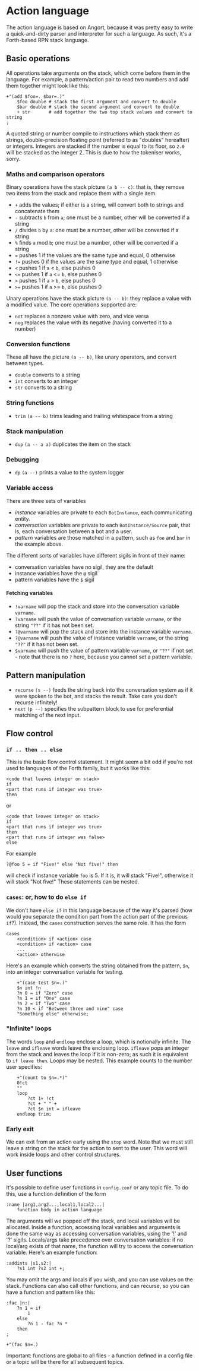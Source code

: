 # Action language
The action language is based on Angort, because it was pretty easy to write
a quick-and-dirty parser and interpreter for such a language. As such, it's
a Forth-based RPN stack language.

## Basic operations
All operations take arguments on the stack, which come before them in the language.
For example, a pattern/action pair to read two numbers and add them together might look like this:

```
+"(add $foo=. $bar=.)"
    $foo double # stack the first argument and convert to double
    $bar double # stack the second argument and convert to double
    + str       # add together the two top stack values and convert to string
;
```
A quoted string or number compile to instructions which stack them as strings, double-precision
floating point (referred to as "doubles" hereafter) or integers.
Integers are stacked if the number is equal to its floor, so `2.0` will be stacked as the
integer 2. This is due to how the tokeniser works, sorry.

### Maths and comparison operators
Binary operations have the stack picture `(a b -- c)`: that is, they remove two items
from the stack and replace them with a single item.
- `+` adds the values; if either is a string, will convert both to strings and concatenate them
- `-` subtracts `b` from `a`; one must be a number, other will be converted if a string
- `/` divides `b` by `a`: one must be a number, other will be converted if a string
- `%` finds `a` mod `b`; one must be a number, other will be converted if a string
- `=` pushes 1 if the values are the same type and equal, 0 otherwise
- `!=` pushes 0 if the values are the same type and equal, 1 otherwise
- `<` pushes 1 if `a` < `b`, else pushes 0
- `<=` pushes 1 if `a` <= `b`, else pushes 0
- `>` pushes 1 if `a` > `b`, else pushes 0
- `>=` pushes 1 if `a` >= `b`, else pushes 0

Unary operations have the stack picture `(a -- b)`: they replace a value with a modified value.
The core operations supported are:
- `not` replaces a nonzero value with zero, and vice versa
- `neg` replaces the value with its negative (having converted it to a number)

### Conversion functions
These all have the picture `(a -- b)`, like unary operators, and convert between types.
- `double` converts to a string
- `int` converts to an integer
- `str` converts to a string

### String functions
- `trim` `(a -- b)` trims leading and trailing whitespace from a string

### Stack manipulation
- `dup` `(a -- a a)` duplicates the item on the stack

### Debugging
- `dp` `(a --)` prints a value to the system logger

### Variable access
There are three sets of variables
- *instance* variables are private to each `BotInstance`, each communicating entity.
- *conversation* variables are private to each `BotInstance/Source` pair, that is,
each conversation between a bot and a user.
- *pattern* variables are those matched in a pattern, such as `foo` and `bar` in the example
above.

The different sorts of variables have different sigils in front of their name:
- conversation variables have no sigil, they are the default
- instance variables have the `@` sigil
- pattern variables have the `$` sigil

#### Fetching variables
- `!varname` will pop the stack and store into the conversation variable `varname`. 
- `?varname` will push the value of conversation variable `varname`, or the string `"??"` if 
it has not been set.
- `?@varname` will pop the stack and store into the instance  variable `varname`. 
- `?@varname` will push the value of instance variable `varname`, or the string `"??"` if 
it has not been set.
- `$varname` will push the value of pattern variable `varname`, or `"??"` if not set - note
that there is no `?` here, because you cannot set a pattern variable.

## Pattern manipulation
- `recurse` `(s --)` feeds the string back into the conversation system as if it were
spoken to the bot, and stacks the result. Take care you don't recurse infinitely!
- `next` `(p --)` specifies the subpattern block to use for preferential matching of the next input.

## Flow control

### `if .. then .. else`
This is the basic flow control statement. It might seem a bit odd if you're not used to
languages of the Forth family, but it works like this:
```
<code that leaves integer on stack>
if
<part that runs if integer was true>
then
```
or
```
<code that leaves integer on stack>
if
<part that runs if integer was true>
then
<part that runs if integer was false>
else
```
For example
```
?@foo 5 = if "Five!" else "Not five!" then
```
will check if instance variable `foo` is 5. If it is, it will stack "Five!", otherwise
it will stack "Not five!" These statements can be nested.

### `cases`: or, how to do `else if`
We don't have `else if` in this language because of the way it's parsed (how would you separate
the condition part from the action part of the previous `if`?). Instead, the `cases` construction
serves the same role. It has the form
```
cases
    <condition> if <action> case
    <condition> if <action> case
    ...
    <action> otherwise
```
Here's an example which converts the string obtained from the pattern, `$n`, into an integer conversation variable for testing.
```        
    +"(case test $n=.)"
    $n int !n
    ?n 0 = if "Zero" case
    ?n 1 = if "One" case
    ?n 2 = if "Two" case
    ?n 10 < if "Between three and nine" case
    "Something else" otherwise;
```
    

### "Infinite" loops
The words `loop` and `endloop` enclose a loop, which is notionally infinite.
The `leave` and `ifleave` words leave the enclosing loop. `ifleave` pops an integer
from the stack and leaves the loop if it is non-zero; as such it is equivalent to
`if leave then`. Loops may be nested.
This example counts to the number user specifies:
```
    +"(count to $n=.*)"
    0!ct
    ""
    loop
        ?ct 1+ !ct
        ?ct + " " +
        ?ct $n int = ifleave
    endloop trim;
```

### Early exit 
We can exit from an action early using the `stop` word. Note that we must still
leave a string on the stack for the action to sent to the user. This word will
work inside loops and other control structures.

## User functions
It's possible to define user functions in `config.conf` or any
topic file. To do this, use a function definition of the form
```
:name |arg1,arg2...,local1,local2...|
    function body in action language
```
The arguments will we popped off the stack, and local variables
will be allocated. Inside a function, accessing local variables and
arguments is done the same way as accessing conversation variables,
using the '!' and '?' sigils. Locals/args take precedence over
conversation variables: if no local/arg exists of that name,
the function will try to access the conversation variable.
Here's an example function:
```
:addints |s1,s2:|
    ?s1 int ?s2 int +;
```

You may omit the args and locals if you wish, and you can use values on
the stack. Functions can also call other functions, and can recurse,
so you can have a function and pattern like this:
```
:fac |n:|
    ?n 1 = if
        1
    else
        ?n 1 - fac ?n *
    then   
;

+"(fac $n=.)
```
Important: functions are global to all files - a function defined in a
config file or a topic will be there for all subsequent topics.
